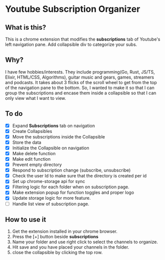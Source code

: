 # Youtube Subscription Organizer

## What is this?

This is a chrome extension that modifies the **subscriptions** tab of Youtube's
left navigation pane. Add collapsible div to categorize your subs.

## Why?

I have few hobbies/interests. They include programming(Go, Rust, JS/TS, Elixir, HTML/CSS, Algorithms), guitar music and gears, games, streamers and podcasts. It takes about 3 flicks of the scroll wheel to get from the top of the navigation pane to the bottom. So, I wanted to make it so that I can group the subscriptions and encase them inside a collapsible so that I can only view what I want to view.

## To do

- [x] Expand **Subscriptions** tab on navigation
- [x] Create Collapsibles
- [x] Move the subscriptions inside the Collapsible
- [x] Store the data
- [x] Initialize the Collapsible on navigation
- [x] Make delete function
- [x] Make edit function
- [x] Prevent empty directory
- [x] Respond to subscription change (subscribe, unsubscribe)
- [x] Check the user Id to make sure that the directory is created per id
- [x] Set up chrome-storage api for sync
- [x] Filtering logic for each folder when on subscription page.
- [x] Make extension popup for function toggles and proper logo
- [x] Update storage logic for more feature.
- [ ] Handle list view of subscription page.

## How to use it

1. Get the extension installed in your chrome browser.
2. Press the [+] button beside **subscriptions**
3. Name your folder and use right click to select the channels to organize.
4. Hit save and you have placed your channels in the folder.
5. close the collapsible by clicking the top row.
